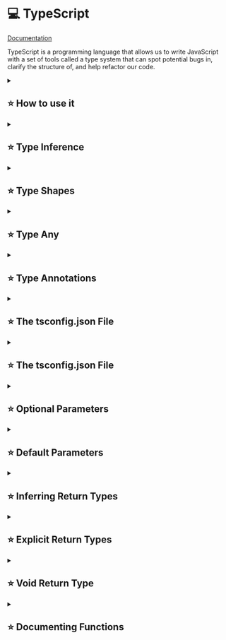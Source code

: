 # 💻 TypeScript

[Documentation](https://www.typescriptlang.org/)

TypeScript is a programming language that allows us to write JavaScript with a set of tools called a type system that can spot potential bugs in, clarify the structure of, and help refactor our code.

<details>
   <summary>
     <h2>⭐️ How to use it</h2>
   </summary>
  
### 1.

We write TypeScript code in files with the extension `.ts`.

### 2.

We run our code through the TypeScript transpiler. The transpiler will check that the code adheres to TypeScript’s standards, and it will display errors when it does not.

TypeScript transpiler can be used on the command line by running the `tsc` command.

### 3.

If the TypeScript code can be converted into working JavaScript, the transpiler will output a JavaScript version of the file (.js).

</details>

<details>
   <summary>
     <h2>⭐️ Type Inference</h2>
   </summary>

When we declare a variable with an initial value, the variable can never be reassigned a value of a different data type.

```
let order = 'first';

order = 1;
```

Error: `Type 'number' is not assignable to type 'string'.`

</details>

<details>
   <summary>
     <h2>⭐️ Type Shapes</h2>
   </summary>

TypeScript knows what types our objects are, it also knows what shapes our objects adhere to. An object’s shape describes, among other things, what properties and methods it does or doesn’t contain.

```
"OH".length; // 2
"MY".toLowerCase(); // "my"
```

```
"MY".toLowercase();
// Property 'toLowercase' does not exist on type '"MY"'.
// Did you mean 'toLowerCase'?
```

</details>

<details>
   <summary>
     <h2>⭐️ Type Any</h2>
   </summary>

Variables of type `any` can be assigned to any value and TypeScript won’t give an error if they’re reassigned to a different type later on.

```
let onOrOff;

onOrOff = 1;
onOrOff = false;
```

</details>

<details>
   <summary>
     <h2>⭐️ Type Annotations</h2>
   </summary>

We can declare a variable and the type of the variable without an initial value.

We provide a type annotation by appending a variable with a colon `(:)` and the type (e.g., number, string, or any).

```
let mustBeAString : string;
mustBeAString = 'Catdog';

mustBeAString = 1337;
// Error: Type 'number' is not assignable to type 'string'
```

</details>

<details>
   <summary>
     <h2>⭐️ The tsconfig.json File</h2>
   </summary>

The `tsconfig.json` file is always placed in the root of your project and you can customise what rules you want the TypeScript compiler to enforce.

Create the file with `tsc --init` command.

```
{
  "compilerOptions": {
    "target": "es2017",
    "module": "commonjs",
    "strictNullChecks": true,
    "outDir": "./build",
    "noUnusedLocals": true
  },
  "include": ["**/*.ts"]
}
```

In the JSON, there are several properties:

- "compilerOptions", which is a nested object that contains the rules for the TypeScript compiler to enforce.

- "target", the value "es2017" means the project will be using the 2017 version of EcmaScript standards for JavaScript.

- "module", this project will be using "commonjs" syntax to import and export modules.

- "strictNullChecks", variables can only have null or undefined values if they are explicitly assigned those values.

- "include" that determines what files the compiler applies the rules to. In this case ["**/*.ts"] means the compiler should check every single file that has a .ts extension.

- "outDir" add the js files to a folder in your directory

- "noUnusedLocals" shows all the variables that are not being used

</details>

<details>
   <summary>
     <h2>⭐️ The tsconfig.json File</h2>
   </summary>

## ⭐️ Parameter Type Annotations

Function parameters can be given type annotations with the same syntax as variable declarations: a colon next to the name.

Parameters that we do not provide type annotations for are assumed to be of type any.

```
function printKeyValue(key: string, value) {
  console.log(`${key}: ${value}`);
}

printKeyValue('Courage', 1337); // Prints: Courage: 1337
printKeyValue('Mood', 'scared'); // Prints: Mood: scared
```

</details>

<details>
   <summary>
     <h2>⭐️ Optional Parameters</h2>
   </summary>

To indicate that a parameter is intentionally optional, we add a `?` after its name. This tells TypeScript that the parameter is allowed to be undefined and doesn’t always have to be provided.

```
function greet(name?: string) {
  console.log(`Hello, ${name|| 'Anonymous'}!`);
}

greet(); // Prints: Hello, Anonymous!
```

</details>

<details>
   <summary>
     <h2>⭐️ Default Parameters</h2>
   </summary>

If a parameter is assigned a default value, TypeScript will infer the variable type to be the same as the default value’s type.

```
function greet(name = 'Anonymous') {
  console.log(`Hello, ${name}!`);
}
```

</details>

<details>
   <summary>
     <h2>⭐️ Inferring Return Types</h2>
   </summary>

TypeScript can also infer the types of values returned by functions.

```
function ouncesToCups(ounces: number) {
  return `${ounces / 16} cups`;
}

const liquidAmount: number = ouncesToCups(3);
// Type 'string' is not assignable to type 'number'.
```

</details>

<details>
   <summary>
     <h2>⭐️ Explicit Return Types</h2>
   </summary>

If we’d like to be explicit about what type a function returns, we can add an explicit type annotation after its closing parenthesis.

const createArrowGreeting = (name?: string)`: string `=> {
if (name) {
return "Hello " + name!;
}

return undefined;
// Typescript Error: Type 'undefined' is not assignable to type 'string'.
};

</details>

<details>
   <summary>
     <h2>⭐️ Void Return Type</h2>
   </summary>

It's often preferred to use type annotations for functions, even when those functions don’t return anything.

function logGreeting(name:string)`: void`{
console.log("Hello " + name!)
}

</details>

<details>
   <summary>
     <h2>⭐️ Documenting Functions</h2>
   </summary>

It’s common in TypeScript to see a third comment style: documentation comments. A documentation comment is denoted with the first line `/**` and a final line `*/.` It’s common for each line within the comment to start with an asterisk `(*)`.

```
/**
* This is a documentation comment
*/
```

Many text editors will helpfully display documentation comments, for example, when hovering over a function name.

```
  /**
   * Returns the sum of two numbers.
   *
   * @param x - The first input number
   * @param y - The second input number
   * @returns The sum of `x` and `y`
   *
   */
  function getSum(x: number, y: number): number {
    return x + y;
  }


```

</details>
